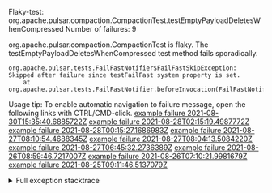         
Flaky-test: org.apache.pulsar.compaction.CompactionTest.testEmptyPayloadDeletesWhenCompressed
Number of failures: 9

org.apache.pulsar.compaction.CompactionTest is flaky. The testEmptyPayloadDeletesWhenCompressed test method fails sporadically.

```
org.apache.pulsar.tests.FailFastNotifier$FailFastSkipException: Skipped after failure since testFailFast system property is set.
	at org.apache.pulsar.tests.FailFastNotifier.beforeInvocation(FailFastNotifier.java:88)

```

Usage tip: To enable automatic navigation to failure message, open the following links with CTRL/CMD-click.
[example failure 2021-08-30T15:35:40.6885722Z](https://github.com/apache/pulsar/runs/3463119398?check_suite_focus=true#step:9:3125)
[example failure 2021-08-28T02:15:19.4987772Z](https://github.com/apache/pulsar/runs/3448473880?check_suite_focus=true#step:9:2122)
[example failure 2021-08-28T00:15:27.1686983Z](https://github.com/apache/pulsar/runs/3447917315?check_suite_focus=true#step:9:1490)
[example failure 2021-08-27T08:10:54.4688345Z](https://github.com/apache/pulsar/runs/3440980370?check_suite_focus=true#step:9:2189)
[example failure 2021-08-27T08:04:13.5084220Z](https://github.com/apache/pulsar/runs/3440855241?check_suite_focus=true#step:9:2114)
[example failure 2021-08-27T06:45:32.2736389Z](https://github.com/apache/pulsar/runs/3440411158?check_suite_focus=true#step:9:2115)
[example failure 2021-08-26T08:59:46.7217007Z](https://github.com/apache/pulsar/runs/3430539961?check_suite_focus=true#step:9:2824)
[example failure 2021-08-26T07:10:21.9981679Z](https://github.com/apache/pulsar/runs/3429892136?check_suite_focus=true#step:9:2176)
[example failure 2021-08-25T09:11:46.5137079Z](https://github.com/apache/pulsar/runs/3420085427?check_suite_focus=true#step:10:2104)


<details>
<summary>Full exception stacktrace</summary>
<code><pre>
org.apache.pulsar.tests.FailFastNotifier$FailFastSkipException: Skipped after failure since testFailFast system property is set.
	at org.apache.pulsar.tests.FailFastNotifier.beforeInvocation(FailFastNotifier.java:88)

</pre></code>
</details>

